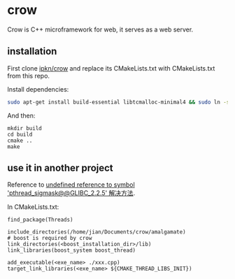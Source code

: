 # crow
Crow is C++ microframework for web, it serves as a web server.

## installation
First clone [ipkn/crow](https://github.com/ipkn/crow) and replace its CMakeLists.txt with CMakeLists.txt from this repo.

Install dependencies:
```sh
sudo apt-get install build-essential libtcmalloc-minimal4 && sudo ln -s /usr/lib/libtcmalloc_minimal.so.4 /usr/lib/libtcmalloc_minimal.so
```
And then:
```
mkdir build
cd build
cmake ..
make
```

## use it in another project
Reference to [undefined reference to symbol 'pthread_sigmask@@GLIBC_2.2.5' 解决方法](https://blog.csdn.net/DONGHUIB/article/details/82824011).

In CMakeLists.txt:
```
find_package(Threads)

include_directories(/home/jian/Documents/crow/amalgamate)
# boost is required by crow
link_directories(<boost_installation_dir>/lib)
link_libraries(boost_system boost_thread)

add_executable(<exe_name> ./xxx.cpp)
target_link_libraries(<exe_name> ${CMAKE_THREAD_LIBS_INIT})
```

